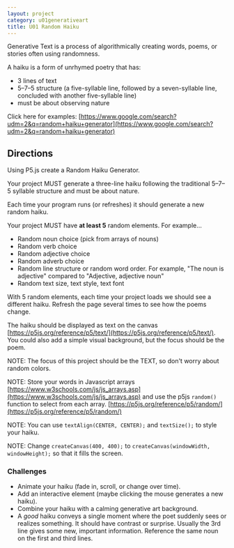 ```yaml
---
layout: project
category: u01generativeart
title: U01 Random Haiku
---
```


Generative Text is a process of algorithmically creating words, poems, or stories often using randomness.

A haiku is a form of unrhymed poetry that has:
- 3 lines of text
- 5–7–5 structure (a five-syllable line, followed by a seven-syllable line, concluded with another five-syllable line)
- must be about observing nature

Click here for examples: [https://www.google.com/search?udm=2&q=random+haiku+generator](https://www.google.com/search?udm=2&q=random+haiku+generator)

## Directions

Using P5.js create a Random Haiku Generator.

Your project MUST generate a three-line haiku following the traditional 5–7–5 syllable structure and must be about nature.

Each time your program runs (or refreshes) it should generate a new random haiku.  

Your project MUST have **at least 5** random elements. For example...
- Random noun choice (pick from arrays of nouns)
- Random verb choice
- Random adjective choice
- Random adverb choice
- Random line structure or random word order. For example, "The noun is adjective" compared to "Adjective, adjective noun"
- Random text size, text style, text font

With 5 random elements, each time your project loads we should see a different haiku. Refresh the page several times to see how the poems change.

The haiku should be displayed as text on the canvas [https://p5js.org/reference/p5/text/](https://p5js.org/reference/p5/text/). You could also add a simple visual background, but the focus should be the poem.  

NOTE: The focus of this project should be the TEXT, so don't worry about random colors.

NOTE: Store your words in Javascript arrays [https://www.w3schools.com/js/js_arrays.asp](https://www.w3schools.com/js/js_arrays.asp) and use the p5js `random()` function to select from each array. [https://p5js.org/reference/p5/random/](https://p5js.org/reference/p5/random/) 

NOTE: You can use `textAlign(CENTER, CENTER);` and `textSize();` to style your haiku.  

NOTE: Change `createCanvas(400, 400);` to `createCanvas(windowWidth, windowHeight);` so that it fills the screen.

### Challenges

- Animate your haiku (fade in, scroll, or change over time).  
- Add an interactive element (maybe clicking the mouse generates a new haiku).  
- Combine your haiku with a calming generative art background.  
- A *good* haiku conveys a single moment where the poet suddenly sees or realizes something. It should have contrast or surprise. Usually the 3rd line gives some new, important information. Reference the same noun on the first and third lines.
